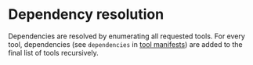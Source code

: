 # Dependency resolution

Dependencies are resolved by enumerating all requested tools. For every tool, dependencies (see `dependencies` in [tool manifests](manifest.md)) are added to the final list of tools recursively.

